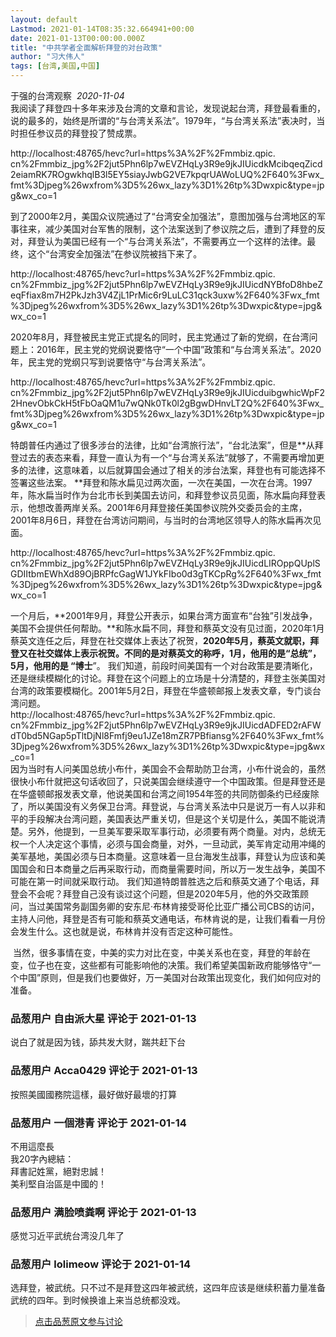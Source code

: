 ```yaml
---
layout: default
Lastmod: 2021-01-14T08:35:32.664941+00:00
date: 2021-01-13T00:00:00.000Z
title: "中共学者全面解析拜登的对台政策"
author: "习大伟人"
tags: [台湾,美国,中国]
---
```


于强的台湾观察  _2020-11-04_  
我阅读了拜登四十多年来涉及台湾的文章和言论，发现说起台湾，拜登最看重的，说的最多的，始终是所谓的“与台湾关系法”。1979年，“与台湾关系法”表决时，当时担任参议员的拜登投了赞成票。  

http://localhost:48765/hevc?url=https%3A%2F%2Fmmbiz.qpic. cn%2Fmmbiz\_jpg%2F2jut5Phn6lp7wEVZHqLy3R9e9jkJIUicdkMcibqeqZicd2eiamRK7ROgwkhqlB3l5EY5siayJwbG2VE7kpqrUAWoLUQ%2F640%3Fwx\_fmt%3Djpeg%26wxfrom%3D5%26wx\_lazy%3D1%26tp%3Dwxpic&type=jpg&wx\_co=1  

  
  
到了2000年2月，美国众议院通过了“台湾安全加强法”，意图加强与台湾地区的军事往来，减少美国对台军售的限制，这个法案送到了参议院之后，遭到了拜登的反对，拜登认为美国已经有一个“与台湾关系法”，不需要再立一个这样的法律。最终，这个“台湾安全加强法”在参议院被挡下来了。  

http://localhost:48765/hevc?url=https%3A%2F%2Fmmbiz.qpic. cn%2Fmmbiz\_jpg%2F2jut5Phn6lp7wEVZHqLy3R9e9jkJIUicdNYBfoD8hbeZeqFfiax8m7H2PkJzh3V4ZjL1PrMic6r9LuLC31qck3uxw%2F640%3Fwx\_fmt%3Djpeg%26wxfrom%3D5%26wx\_lazy%3D1%26tp%3Dwxpic&type=jpg&wx\_co=1  

  
  
2020年8月，拜登被民主党正式提名的同时，民主党通过了新的党纲，在台湾问题上：2016年，民主党的党纲说要恪守“一个中国”政策和“与台湾关系法”。2020年，民主党的党纲只写到说要恪守“与台湾关系法”。  

http://localhost:48765/hevc?url=https%3A%2F%2Fmmbiz.qpic. cn%2Fmmbiz\_jpg%2F2jut5Phn6lp7wEVZHqLy3R9e9jkJIUicduibgwhicWpF22HnevObkCkH5tFbOaQM1u7wQNk0Tk0l2gBgwDHnvLT2Q%2F640%3Fwx\_fmt%3Djpeg%26wxfrom%3D5%26wx\_lazy%3D1%26tp%3Dwxpic&type=jpg&wx\_co=1  

  
  
特朗普任内通过了很多涉台的法律，比如“台湾旅行法”，“台北法案”，但是**从拜登过去的表态来看，拜登一直认为有一个“与台湾关系法”就够了，不需要再增加更多的法律，这意味着，以后就算国会通过了相关的涉台法案，拜登也有可能选择不签署这些法案。 **拜登和陈水扁见过两次面，一次在美国，一次在台湾。1997年，陈水扁当时作为台北市长到美国去访问，和拜登参议员见面，陈水扁向拜登表示，他想改善两岸关系。2001年6月拜登接任美国参议院外交委员会的主席，2001年8月6日，拜登在台湾访问期间，与当时的台湾地区领导人的陈水扁再次见面。  

http://localhost:48765/hevc?url=https%3A%2F%2Fmmbiz.qpic. cn%2Fmmbiz\_jpg%2F2jut5Phn6lp7wEVZHqLy3R9e9jkJIUicdLIROppQUplSGDIItbmEWhXd89OjBRPfcGagW1JYkFIbo0d3gTKCpRg%2F640%3Fwx\_fmt%3Djpeg%26wxfrom%3D5%26wx\_lazy%3D1%26tp%3Dwxpic&type=jpg&wx\_co=1  

  
  
一个月后，**2001年9月，拜登公开表示，如果台湾方面宣布“台独”引发战争，美国不会提供任何帮助。**和陈水扁不同，拜登和蔡英文没有见过面，2020年1月蔡英文连任之后，拜登在社交媒体上表达了祝贺，**2020年5月，蔡英文就职，拜登又在社交媒体上表示祝贺。不同的是对蔡英文的称呼，1月，他用的是“总统”，5月，他用的是 “博士**”。 我们知道，前段时间美国有一个对台政策是要清晰化，还是继续模糊化的讨论。拜登在这个问题上的立场是十分清楚的，拜登主张美国对台湾的政策要模糊化。2001年5月2日，拜登在华盛顿邮报上发表文章，专门谈台湾问题。  
http://localhost:48765/hevc?url=https%3A%2F%2Fmmbiz.qpic. cn%2Fmmbiz\_jpg%2F2jut5Phn6lp7wEVZHqLy3R9e9jkJIUicdADFED2rAFWdT0bd5NGap5pTltDjNl8Fmfj9eu1JZe18mZR7PBfiansg%2F640%3Fwx\_fmt%3Djpeg%26wxfrom%3D5%26wx\_lazy%3D1%26tp%3Dwxpic&type=jpg&wx\_co=1  
因为当时有人问美国总统小布什，美国会不会帮助防卫台湾，小布什说会的，虽然很快小布什就把这句话收回了，只说美国会继续遵守一个中国政策。但是拜登还是在华盛顿邮报发表文章，他说美国和台湾之间1954年签的共同防御条约已经废除了，所以美国没有义务保卫台湾。拜登说，与台湾关系法中只是说万一有人以非和平的手段解决台湾问题，美国表达严重关切，但是这个关切是什么，美国不能说清楚。另外，他提到，一旦美军要采取军事行动，必须要有两个商量。对内，总统无权一个人决定这个事情，必须与国会商量，对外，一旦动武，美军肯定动用冲绳的美军基地，美国必须与日本商量。这意味着一旦台海发生战事，拜登认为应该和美国国会和日本商量之后再采取行动，而商量需要时间，所以万一发生战争，美国不可能在第一时间就采取行动。 我们知道特朗普胜选之后和蔡英文通了个电话，拜登会不会呢？拜登自己没有谈过这个问题，但是2020年5月，他的外交政策顾问，当过美国常务副国务卿的安东尼·布林肯接受哥伦比亚广播公司CBS的访问，主持人问他，拜登是否有可能和蔡英文通电话，布林肯说的是，让我们看看一月份会发生什么。这也就是说，布林肯并没有否定这种可能性。  
  
  
 当然，很多事情在变，中美的实力对比在变，中美关系也在变，拜登的年龄在变，位子也在变，这些都有可能影响他的决策。我们希望美国新政府能够恪守“一个中国”原则，但是我们也要做好，万一美国对台政策出现变化，我们如何应对的准备。

            
### 品葱用户 **自由派大星** 评论于 2021-01-13
        
说白了就是因为钱，舔共发大财，踹共赶下台
        


            
### 品葱用户 **Acca0429** 评论于 2021-01-13
        
按照美國國務院這樣，最好做好最壞的打算
        


            
### 品葱用户 **一個港青** 评论于 2021-01-14
        
不用這麼長  
我20字內總結：  
拜書記姓黨，絕對忠誠！  
美利堅自治區是中國的！
        


            
### 品葱用户 **满脸喷粪啊** 评论于 2021-01-13
        
感觉习近平武统台湾没几年了
        


            
### 品葱用户 **lolimeow** 评论于 2021-01-14
        
选拜登，被武统。只不过不是拜登这四年被武统，这四年应该是继续积蓄力量准备武统的四年。到时候换谁上来当总统都没戏。
        






> [点击品葱原文参与讨论](https://pincong.rocks/article/28489)

